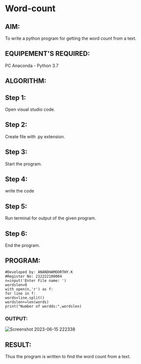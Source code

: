 # Word-count
## AIM:
To write a python program for getting the word count from a text.
## EQUIPEMENT'S REQUIRED: 
PC
Anaconda - Python 3.7
## ALGORITHM: 
## Step 1:
Open visual studio code.

## Step 2:
Create file with .py extension.

## Step 3:
Start the program.

## Step 4:
write the code

## Step 5:
Run terminal for output of the given program.

## Step 6:
End the program.
## PROGRAM:
```
#Developed by: ANANDHAMOORTHY.K
#Register No: 212222100004
n=input('Enter File name: ')
wordslen=0
with open(n,'r') as f:
for line in f:
words=line.split()
wordslen+=len(words)
print("Number of wordds:",wordslen)

```

### OUTPUT:
![Screenshot 2023-06-15 222338](https://github.com/AnandhamoorthyKarthikeyan/Word-count/assets/119475998/09f6c40f-9250-4a22-9d00-366bafa8578e)

## RESULT:
Thus the program is written to find the word count from a text.
